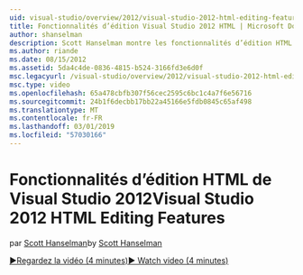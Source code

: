 ```yaml
---
uid: visual-studio/overview/2012/visual-studio-2012-html-editing-features
title: Fonctionnalités d’édition Visual Studio 2012 HTML | Microsoft Docs
author: shanselman
description: Scott Hanselman montre les fonctionnalités d’édition HTML dans Visual Studio 2012.
ms.author: riande
ms.date: 08/15/2012
ms.assetid: 5da4c4de-0836-4815-b524-3166fd3e6d0f
msc.legacyurl: /visual-studio/overview/2012/visual-studio-2012-html-editing-features
msc.type: video
ms.openlocfilehash: 65a478cbfb307f56cec2595c6bc1c4a7f6e56716
ms.sourcegitcommit: 24b1f6decbb17bb22a45166e5fdb0845c65af498
ms.translationtype: MT
ms.contentlocale: fr-FR
ms.lasthandoff: 03/01/2019
ms.locfileid: "57030166"
---
```

<a name="visual-studio-2012-html-editing-features"></a><span data-ttu-id="22f6f-103">Fonctionnalités d’édition HTML de Visual Studio 2012</span><span class="sxs-lookup"><span data-stu-id="22f6f-103">Visual Studio 2012 HTML Editing Features</span></span>
====================
<span data-ttu-id="22f6f-104">par [Scott Hanselman](https://github.com/shanselman)</span><span class="sxs-lookup"><span data-stu-id="22f6f-104">by [Scott Hanselman](https://github.com/shanselman)</span></span>

[<span data-ttu-id="22f6f-105">&#9654;Regardez la vidéo (4 minutes)</span><span class="sxs-lookup"><span data-stu-id="22f6f-105">&#9654; Watch video (4 minutes)</span></span>](https://channel9.msdn.com/Blogs/ASP-NET-Site-Videos/visual-studio-2012-html-editing-features)
